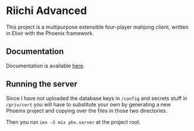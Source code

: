 # Riichi Advanced

This project is a multipurpose extensible four-player mahjong client, written in Elixir with the Phoenix framework.

## Documentation

Documentation is available [here](documentation/documentation.md).

## Running the server

Since I have not uploaded the database keys in `/config` and secrets stuff in `/priv/cert` you will have to substitute your own by generating a new Phoenix project and copying over the files in those two directories.

Then you run `iex -S mix phx.server` at the project root.
